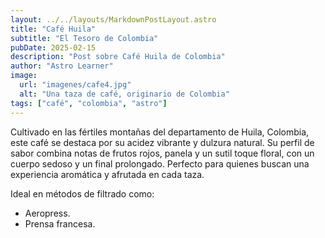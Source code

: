 ```yaml
---
layout: ../../layouts/MarkdownPostLayout.astro
title: "Café Huila"
subtitle: "El Tesoro de Colombia"
pubDate: 2025-02-15
description: "Post sobre Café Huila de Colombia"
author: "Astro Learner"
image:
  url: "imagenes/cafe4.jpg"
  alt: "Una taza de café, originario de Colombia"
tags: ["café", "colombia", "astro"]
---
```


Cultivado en las fértiles montañas del departamento de Huila, Colombia, este café se destaca por su acidez vibrante y dulzura natural. Su perfil de sabor combina notas de frutos rojos, panela y un sutil toque floral, con un cuerpo sedoso y un final prolongado. Perfecto para quienes buscan una experiencia aromática y afrutada en cada taza.

Ideal en métodos de filtrado como:

- Aeropress.
- Prensa francesa.
